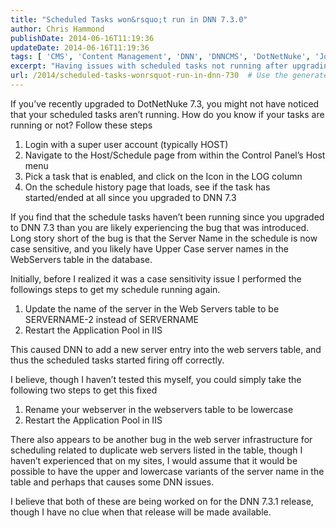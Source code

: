 ```yaml
---
title: "Scheduled Tasks won&rsquo;t run in DNN 7.3.0"
author: Chris Hammond
publishDate: 2014-06-16T11:19:36
updateDate: 2014-06-16T11:19:36
tags: [ 'CMS', 'Content Management', 'DNN', 'DNNCMS', 'DotNetNuke', 'Job', 'Schedule', 'Task' ]
excerpt: "Having issues with scheduled tasks not running after upgrading to DotNetNuke 7.3? Learn how to troubleshoot and fix the bug causing this issue in this post!"
url: /2014/scheduled-tasks-wonrsquot-run-in-dnn-730  # Use the generated URL with year
---
```

<p>If you’ve recently upgraded to DotNetNuke 7.3, you might not have noticed that your scheduled tasks aren’t running. How do you know if your tasks are running or not? Follow these steps</p> <ol> <li>Login with a super user account (typically HOST)</li> <li>Navigate to the Host/Schedule page from within the Control Panel’s Host menu</li> <li>Pick a task that is enabled, and click on the Icon in the LOG column</li> <li>On the schedule history page that loads, see if the task has started/ended at all since you upgraded to DNN 7.3</li></ol> <p>If you find that the schedule tasks haven’t been running since you upgraded to DNN 7.3 than you are likely experiencing the bug that was introduced. Long story short of the bug is that the Server Name in the schedule is now case sensitive, and you likely have Upper Case server names in the WebServers table in the database.</p> <p>Initially, before I realized it was a case sensitivity issue I performed the followings steps to get my schedule running again.</p> <ol> <li>Update the name of the server in the Web Servers table to be SERVERNAME-2 instead of SERVERNAME</li> <li>Restart the Application Pool in IIS</li></ol> <p>This caused DNN to add a new server entry into the web servers table, and thus the scheduled tasks started firing off correctly.</p> <p>I believe, though I haven’t tested this myself, you could simply take the following two steps to get this fixed</p> <ol> <li>Rename your webserver in the webservers table to be lowercase</li> <li>Restart the Application Pool in IIS</li></ol> <p>There also appears to be another bug in the web server infrastructure for scheduling related to duplicate web servers listed in the table, though I haven’t experienced that on my sites, I would assume that it would be possible to have the upper and lowercase variants of the server name in the table and perhaps that causes some DNN issues.</p> <p>I believe that both of these are being worked on for the DNN 7.3.1 release, though I have no clue when that release will be made available.</p>

